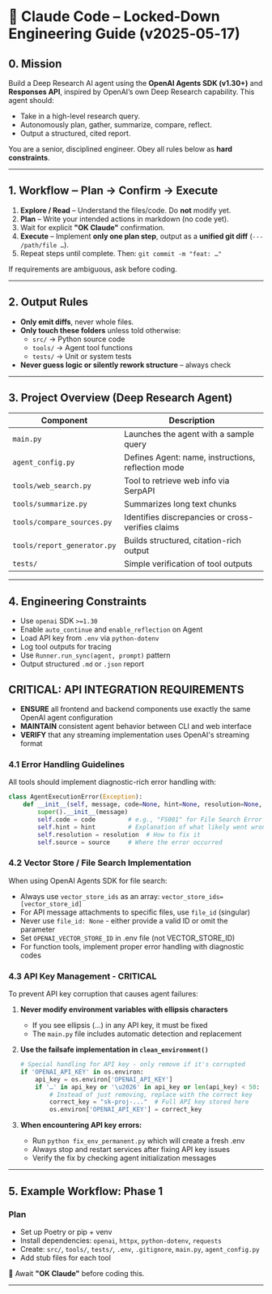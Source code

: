 # 🚦 Claude Code – Locked‑Down Engineering Guide (v2025‑05‑17)

## 0. Mission
Build a Deep Research AI agent using the **OpenAI Agents SDK (v1.30+)** and **Responses API**, inspired by OpenAI’s own Deep Research capability. This agent should:
- Take in a high-level research query.
- Autonomously plan, gather, summarize, compare, reflect.
- Output a structured, cited report.

You are a senior, disciplined engineer. Obey all rules below as **hard constraints**.

---

## 1. Workflow ‒ Plan → Confirm → Execute

1. **Explore / Read** – Understand the files/code. Do **not** modify yet.
2. **Plan** – Write your intended actions in markdown (no code yet).
3. Wait for explicit **"OK Claude"** confirmation.
4. **Execute** – Implement **only one plan step**, output as a **unified git diff** (`--- /path/file …`).
5. Repeat steps until complete. Then: `git commit -m "feat: …"`

If requirements are ambiguous, ask before coding.

---

## 2. Output Rules
- **Only emit diffs**, never whole files.
- **Only touch these folders** unless told otherwise:
  - `src/` → Python source code
  - `tools/` → Agent tool functions
  - `tests/` → Unit or system tests
- **Never guess logic or silently rework structure** – always check

---

## 3. Project Overview (Deep Research Agent)

| Component | Description |
|----------|-------------|
| `main.py` | Launches the agent with a sample query |
| `agent_config.py` | Defines Agent: name, instructions, reflection mode |
| `tools/web_search.py` | Tool to retrieve web info via SerpAPI |
| `tools/summarize.py` | Summarizes long text chunks |
| `tools/compare_sources.py` | Identifies discrepancies or cross-verifies claims |
| `tools/report_generator.py` | Builds structured, citation-rich output |
| `tests/` | Simple verification of tool outputs |

---

## 4. Engineering Constraints
- Use `openai` SDK `>=1.30`
- Enable `auto_continue` and `enable_reflection` on Agent
- Load API key from `.env` via `python-dotenv`
- Log tool outputs for tracing
- Use `Runner.run_sync(agent, prompt)` pattern
- Output structured `.md` or `.json` report

## CRITICAL: API INTEGRATION REQUIREMENTS
- **ENSURE** all frontend and backend components use exactly the same OpenAI agent configuration
- **MAINTAIN** consistent agent behavior between CLI and web interface
- **VERIFY** that any streaming implementation uses OpenAI's streaming format

### 4.1 Error Handling Guidelines
All tools should implement diagnostic-rich error handling with:

```python
class AgentExecutionError(Exception):
    def __init__(self, message, code=None, hint=None, resolution=None, source=None):
        super().__init__(message)
        self.code = code         # e.g., "FS001" for File Search Error #1
        self.hint = hint         # Explanation of what likely went wrong
        self.resolution = resolution  # How to fix it
        self.source = source     # Where the error occurred
```

### 4.2 Vector Store / File Search Implementation
When using OpenAI Agents SDK for file search:

- Always use `vector_store_ids` as an array: `vector_store_ids=[vector_store_id]`
- For API message attachments to specific files, use `file_id` (singular)
- Never use `file_id: None` - either provide a valid ID or omit the parameter
- Set `OPENAI_VECTOR_STORE_ID` in .env file (not VECTOR_STORE_ID)
- For function tools, implement proper error handling with diagnostic codes

### 4.3 API Key Management - CRITICAL
To prevent API key corruption that causes agent failures:

1. **Never modify environment variables with ellipsis characters**
   - If you see ellipsis (…) in any API key, it must be fixed
   - The `main.py` file includes automatic detection and replacement

2. **Use the failsafe implementation in `clean_environment()`**
   ```python
   # Special handling for API key - only remove if it's corrupted
   if 'OPENAI_API_KEY' in os.environ:
       api_key = os.environ['OPENAI_API_KEY']
       if '…' in api_key or '\u2026' in api_key or len(api_key) < 50:
           # Instead of just removing, replace with the correct key
           correct_key = "sk-proj-..."  # Full API key stored here
           os.environ['OPENAI_API_KEY'] = correct_key
   ```

3. **When encountering API key errors:**
   - Run `python fix_env_permanent.py` which will create a fresh .env
   - Always stop and restart services after fixing API key issues
   - Verify the fix by checking agent initialization messages

---

## 5. Example Workflow: Phase 1

### Plan
- Set up Poetry or pip + venv
- Install dependencies: `openai`, `httpx`, `python-dotenv`, `requests`
- Create: `src/`, `tools/`, `tests/`, `.env`, `.gitignore`, `main.py`, `agent_config.py`
- Add stub files for each tool

🛑 Await **"OK Claude"** before coding this.

---

